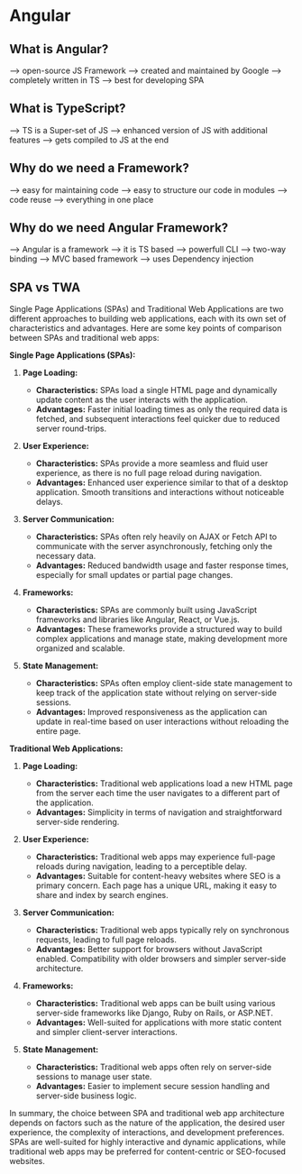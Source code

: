 # Angular

## What is Angular?

--> open-source JS Framework
--> created and maintained by Google
--> completely written in TS
--> best for developing SPA

## What is TypeScript?

--> TS is a Super-set of JS
--> enhanced version of JS with additional features
--> gets compiled to JS at the end

## Why do we need a Framework?

--> easy for maintaining code
--> easy to structure our code in modules
--> code reuse
--> everything in one place

## Why do we need Angular Framework?

--> Angular is a framework
--> it is TS based
--> powerfull CLI
--> two-way binding
--> MVC based framework
--> uses Dependency injection

## SPA vs TWA

Single Page Applications (SPAs) and Traditional Web Applications are two different approaches to building web applications, each with its own set of characteristics and advantages. Here are some key points of comparison between SPAs and traditional web apps:

**Single Page Applications (SPAs):**

1. **Page Loading:**

   - **Characteristics:** SPAs load a single HTML page and dynamically update content as the user interacts with the application.
   - **Advantages:** Faster initial loading times as only the required data is fetched, and subsequent interactions feel quicker due to reduced server round-trips.

2. **User Experience:**

   - **Characteristics:** SPAs provide a more seamless and fluid user experience, as there is no full page reload during navigation.
   - **Advantages:** Enhanced user experience similar to that of a desktop application. Smooth transitions and interactions without noticeable delays.

3. **Server Communication:**

   - **Characteristics:** SPAs often rely heavily on AJAX or Fetch API to communicate with the server asynchronously, fetching only the necessary data.
   - **Advantages:** Reduced bandwidth usage and faster response times, especially for small updates or partial page changes.

4. **Frameworks:**

   - **Characteristics:** SPAs are commonly built using JavaScript frameworks and libraries like Angular, React, or Vue.js.
   - **Advantages:** These frameworks provide a structured way to build complex applications and manage state, making development more organized and scalable.

5. **State Management:**
   - **Characteristics:** SPAs often employ client-side state management to keep track of the application state without relying on server-side sessions.
   - **Advantages:** Improved responsiveness as the application can update in real-time based on user interactions without reloading the entire page.

**Traditional Web Applications:**

1. **Page Loading:**

   - **Characteristics:** Traditional web applications load a new HTML page from the server each time the user navigates to a different part of the application.
   - **Advantages:** Simplicity in terms of navigation and straightforward server-side rendering.

2. **User Experience:**

   - **Characteristics:** Traditional web apps may experience full-page reloads during navigation, leading to a perceptible delay.
   - **Advantages:** Suitable for content-heavy websites where SEO is a primary concern. Each page has a unique URL, making it easy to share and index by search engines.

3. **Server Communication:**

   - **Characteristics:** Traditional web apps typically rely on synchronous requests, leading to full page reloads.
   - **Advantages:** Better support for browsers without JavaScript enabled. Compatibility with older browsers and simpler server-side architecture.

4. **Frameworks:**

   - **Characteristics:** Traditional web apps can be built using various server-side frameworks like Django, Ruby on Rails, or ASP.NET.
   - **Advantages:** Well-suited for applications with more static content and simpler client-server interactions.

5. **State Management:**
   - **Characteristics:** Traditional web apps often rely on server-side sessions to manage user state.
   - **Advantages:** Easier to implement secure session handling and server-side business logic.

In summary, the choice between SPA and traditional web app architecture depends on factors such as the nature of the application, the desired user experience, the complexity of interactions, and development preferences. SPAs are well-suited for highly interactive and dynamic applications, while traditional web apps may be preferred for content-centric or SEO-focused websites.
